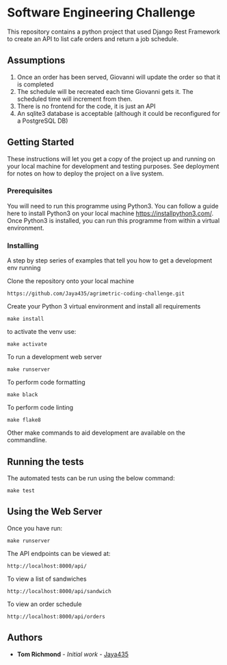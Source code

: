 # Software Engineering Challenge

This repository contains a python project that used Django Rest Framework to create an API to list 
cafe orders and return a job schedule.

## Assumptions

1. Once an order has been served, Giovanni will update the order so that it is completed
2. The schedule will be recreated each time Giovanni gets it. The scheduled time will increment 
from then.
3. There is no frontend for the code, it is just an API
4. An sqlite3 database is acceptable (although it could be reconfigured for a PostgreSQL DB)

## Getting Started

These instructions will let you get a copy of the project up and running on your local machine for
development and testing purposes. See deployment for notes on how to deploy the project on a live
system.

### Prerequisites

You will need to run this programme using Python3. You can follow a guide here to install Python3
on your local machine https://installpython3.com/. Once Python3 is installed, you can run this
programme from within a virtual environment.

### Installing

A step by step series of examples that tell you how to get a development env running

Clone the repository onto your local machine
```
https://github.com/Jaya435/agrimetric-coding-challenge.git
```
Create your Python 3 virtual environment and install all requirements
```
make install
```
to activate the venv use:
```
make activate
```

To run a development web server
```
make runserver
```

To perform code formatting
```
make black
```
To perform code linting
```
make flake8
```

Other make commands to aid development are available on the commandline.


## Running the tests

The automated tests can be run using the below command:
```
make test
```

## Using the Web Server
Once you have run:
```
make runserver
```
The API endpoints can be viewed at:
```
http://localhost:8000/api/
```
To view a list of sandwiches
```
http://localhost:8000/api/sandwich
```
To view an order schedule
```
http://localhost:8000/api/orders
```

## Authors

* **Tom Richmond** - *Initial work* - [Jaya435](https://github.com/Jaya435/)
